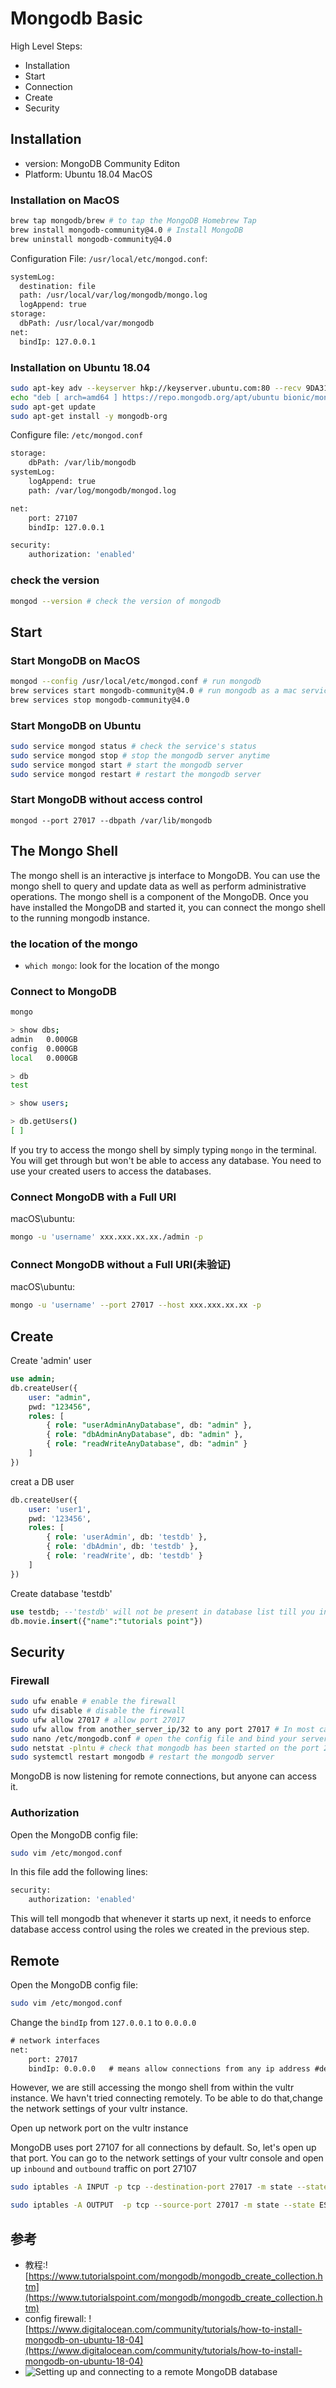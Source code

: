 # Mongodb Basic

High Level Steps:

- Installation
- Start
- Connection
- Create
- Security

## Installation

- version: MongoDB Community Editon
- Platform: Ubuntu 18.04 MacOS

### Installation on MacOS

```bash
brew tap mongodb/brew # to tap the MongoDB Homebrew Tap
brew install mongodb-community@4.0 # Install MongoDB
brew uninstall mongodb-community@4.0
```

Configuration File: `/usr/local/etc/mongod.conf`:

```bash
systemLog:
  destination: file
  path: /usr/local/var/log/mongodb/mongo.log
  logAppend: true
storage:
  dbPath: /usr/local/var/mongodb
net:
  bindIp: 127.0.0.1
```

### Installation on Ubuntu 18.04

```bash
sudo apt-key adv --keyserver hkp://keyserver.ubuntu.com:80 --recv 9DA31620334BD75D9DCB49F368818C72E52529D4
echo "deb [ arch=amd64 ] https://repo.mongodb.org/apt/ubuntu bionic/mongodb-org/4.0 multiverse" | sudo tee /etc/apt/sources.list.d/mongodb-org-4.0.list
sudo apt-get update
sudo apt-get install -y mongodb-org

```

Configure file: `/etc/mongod.conf`

```bash
storage:
    dbPath: /var/lib/mongodb
systemLog:  
    logAppend: true
    path: /var/log/mongodb/mongod.log

net:
    port: 27107
    bindIp: 127.0.0.1

security:
    authorization: 'enabled'
```

### check the version

```bash
mongod --version # check the version of mongodb
```

## Start

### Start MongoDB on MacOS

```bash
mongod --config /usr/local/etc/mongod.conf # run mongodb
brew services start mongodb-community@4.0 # run mongodb as a mac service
brew services stop mongodb-community@4.0
```

### Start MongoDB on Ubuntu

```bash
sudo service mongod status # check the service's status
sudo service mongod stop # stop the mongodb server anytime
sudo service mongod start # start the mongodb server
sudo service mongod restart # restart the mongodb server
```

### Start MongoDB without access control
 
```base
mongod --port 27017 --dbpath /var/lib/mongodb
```

## The Mongo Shell

The mongo shell is an interactive js interface to MongoDB.
You can use the mongo shell to query and update data as well as perform administrative operations.
The mongo shell is a component of the MongoDB. Once you have installed the MongoDB and started it, you can connect the mongo shell to  the running mongodb instance.

### the location of the mongo 

- `which mongo`: look for the location of the mongo 


### Connect to MongoDB

```bash
mongo

> show dbs;
admin   0.000GB
config  0.000GB
local   0.000GB

> db
test

> show users;

> db.getUsers()
[ ]

```

If you try to access the mongo shell by simply typing `mongo` in the terminal. You will get through but won't be able to access any database. You need to use your created users to access the databases.

### Connect MongoDB with a Full URI

macOS\ubuntu:

```bash
mongo -u 'username' xxx.xxx.xx.xx./admin -p
```

### Connect MongoDB without a Full URI(未验证)

macOS\ubuntu:

```bash
mongo -u 'username' --port 27017 --host xxx.xxx.xx.xx -p 
```

## Create

Create 'admin' user

```sql
use admin;
db.createUser({
    user: "admin",
    pwd: "123456",
    roles: [
        { role: "userAdminAnyDatabase", db: "admin" },
        { role: "dbAdminAnyDatabase", db: "admin" },
        { role: "readWriteAnyDatabase", db: "admin" }
    ]
})

```

creat a DB user

```sql
db.createUser({
    user: 'user1',
    pwd: '123456',
    roles: [
        { role: 'userAdmin', db: 'testdb' },
        { role: 'dbAdmin', db: 'testdb' },
        { role: 'readWrite', db: 'testdb' }
    ]
})
```

Create database 'testdb'

```sql
use testdb; --'testdb' will not be present in database list till you insert something into it. 
db.movie.insert({"name":"tutorials point"})
```

## Security

### Firewall

```bash
sudo ufw enable # enable the firewall
sudo ufw disable # disable the firewall
sudo ufw allow 27017 # allow port 27017
sudo ufw allow from another_server_ip/32 to any port 27017 # In most cases,MongoDB should be accessed from certain trusted server hosting an app. 27017:mongodb's port
sudo nano /etc/mongodb.conf # open the config file and bind your server ip: bind_ip = 127.0.0.1,server_ip
sudo netstat -plntu # check that mongodb has been started on the port 27017
sudo systemctl restart mongodb # restart the mongodb server

```

MongoDB is now listening for remote connections, but anyone can access it. 

### Authorization

Open the MongoDB config file:

```bash
sudo vim /etc/mongod.conf
```

In this file add the following lines:

```bash
security:
    authorization: 'enabled'
```

This will tell mongodb that whenever it starts up next, it needs to enforce database access control using the roles we created in the previous step.

## Remote

Open the MongoDB config file:

```bash
sudo vim /etc/mongod.conf
```

Change the `bindIp` from `127.0.0.1` to `0.0.0.0`

```txt
# network interfaces
net:
    port: 27017
    bindIp: 0.0.0.0   # means allow connections from any ip address #default value is 127.0.0.1 
```

However, we are still accessing the mongo shell from within the vultr instance. We havn't tried connecting remotely. To be able to do that,change the network settings of your vultr instance.

Open up network port on the vultr instance

MongoDB uses port 27107 for all connections by default.
So, let's open up that port. You can go to the network settings of your vultr console and 
open up `inbound` and `outbound` traffic on port 27107

```bash
sudo iptables -A INPUT -p tcp --destination-port 27017 -m state --state NEW,ESTABLISHED -j ACCEPT

sudo iptables -A OUTPUT  -p tcp --source-port 27017 -m state --state ESTABLISHED -j ACCEPT
```

## 参考

- 教程:![https://www.tutorialspoint.com/mongodb/mongodb_create_collection.htm](https://www.tutorialspoint.com/mongodb/mongodb_create_collection.htm)
- config firewall: ![https://www.digitalocean.com/community/tutorials/how-to-install-mongodb-on-ubuntu-18-04](https://www.digitalocean.com/community/tutorials/how-to-install-mongodb-on-ubuntu-18-04)
- ![Setting up and connecting to a remote MongoDB database](https://medium.com/founding-ithaka/setting-up-and-connecting-to-a-remote-mongodb-database-5df754a4da89)